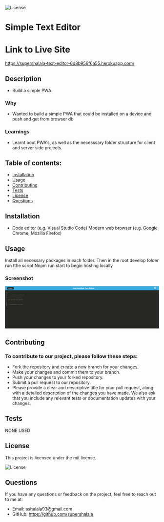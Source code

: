 

![License](https://img.shields.io/badge/License-mit-green.svg)

# Simple Text Editor


# Link to Live Site

https://supershalala-text-editor-6d8b956f6a55.herokuapp.com/


## Description

- Build a simple PWA

### Why
- Wanted to build a simple PWA that could be installed on a device and push and get from browser db

### Learnings
- Learnt bout PWA's, as well as the necesssary folder structure for client and server side projects.



## Table of contents:

- [Installation](#installation)
- [Usage](#usage)
- [Contributing](#contributing)
- [Tests](#tests)
- [License](#license)
- [Questions](#questions)

## Installation

- Code editor (e.g. Visual Studio Code) Modern web browser (e.g. Google Chrome, Mozilla Firefox)

## Usage

Install all necessary packages in each folder. Then in the root develop folder run tthe script Nnpm run start to begin hosting locally

### Screenshot 

![Screenshot of app running](./assets/imgs/screenshot.png)




## Contributing


### To contribute to our project, please follow these steps:

- Fork the repository and create a new branch for your changes.
- Make your changes and commit them to your branch.
- Push your changes to your forked repository.
- Submit a pull request to our repository.
- Please provide a clear and descriptive title for your pull request, along with a detailed description of the changes you have made. We also ask that you include any relevant tests or documentation updates with your changes.


## Tests

NONE USED

## License

This project is licensed under the mit license.

![License](https://img.shields.io/badge/License-mit-green.svg)


## Questions

If you have any questions or feedback on the project, feel free to reach out to me at:

- Email: ashalala93@gmail.com
- GitHub: https://github.com/supershalala


